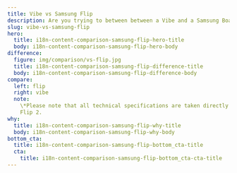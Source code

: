 ```yaml
---
title: Vibe vs Samsung Flip
description: Are you trying to between between a Vibe and a Samsung Board? Check out our step-by-step guide
slug: vibe-vs-samsung-flip
hero:
  title: i18n-content-comparison-samsung-flip-hero-title
  body: i18n-content-comparison-samsung-flip-hero-body
difference:
  figure: img/comparison/vs-flip.jpg
  title: i18n-content-comparison-samsung-flip-difference-title
  body: i18n-content-comparison-samsung-flip-difference-body
compare:
  left: flip
  right: vibe
  note:
    \*Please note that all technical specifications are taken directly from Samsung
    Flip 2.
why:
  title: i18n-content-comparison-samsung-flip-why-title
  body: i18n-content-comparison-samsung-flip-why-body
bottom_cta:
  title: i18n-content-comparison-samsung-flip-bottom_cta-title
  cta:
    title: i18n-content-comparison-samsung-flip-bottom_cta-cta-title
---
```

